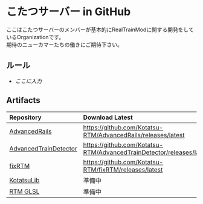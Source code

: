 # こたつサーバー in GitHub
ここはこたつサーバーのメンバーが基本的にRealTrainModに関する開発をしているOrganizationです。  
期待のニューカマーたちの働きにご期待下さい。

## ルール
- *ここに入力*

## Artifacts
| Repository | Download Latest | Status |
| :--- | :--- | :---: |
| [AdvancedRails](https://github.com/Kotatsu-RTM/AdvancedRails) | https://github.com/Kotatsu-RTM/AdvancedRails/releases/latest | [![Build](https://github.com/Kotatsu-RTM/AdvancedRails/actions/workflows/build.yml/badge.svg?branch=main)](https://github.com/Kotatsu-RTM/AdvancedRails/actions/workflows/build.yml) |
| [AdvancedTrainDetector](https://github.com/Kotatsu-RTM/AdvancedTrainDetector) | https://github.com/Kotatsu-RTM/AdvancedTrainDetector/releases/latest | [![Build](https://github.com/Kotatsu-RTM/AdvancedTrainDetector/actions/workflows/build.yml/badge.svg?branch=master)](https://github.com/Kotatsu-RTM/AdvancedTrainDetector/actions/workflows/build.yml) |
| [fixRTM](https://github.com/Kotatsu-RTM/fixRTM) | https://github.com/Kotatsu-RTM/fixRTM/releases/latest | [![Build](https://github.com/Kotatsu-RTM/fixRTM/actions/workflows/build.yml/badge.svg?branch=master)](https://github.com/Kotatsu-RTM/fixRTM/actions/workflows/build.yml) |
| [KotatsuLib](https://github.com/Kotatsu-RTM/KotatsuLib) | 準備中 | 準備中 |
| [RTM GLSL](https://github.com/Kotatsu-RTM/rtm-glsl) | 準備中 | 準備中 |
